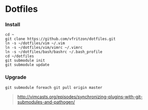 # Dotfiles

### Install

    cd ~
    git clone https://github.com/vfritzon/dotfiles.git
    ln -s ~/dotfiles/vim ~/.vim
    ln -s ~/dotfiles/vim/vimrc ~/.vimrc
    ln -s ~/dotfiles/bash/bashrc ~/.bash_profile
    cd ~/dotfiles
    git submodule init
    git submodule update

### Upgrade

    git submodule foreach git pull origin master

>http://vimcasts.org/episodes/synchronizing-plugins-with-git-submodules-and-pathogen/
